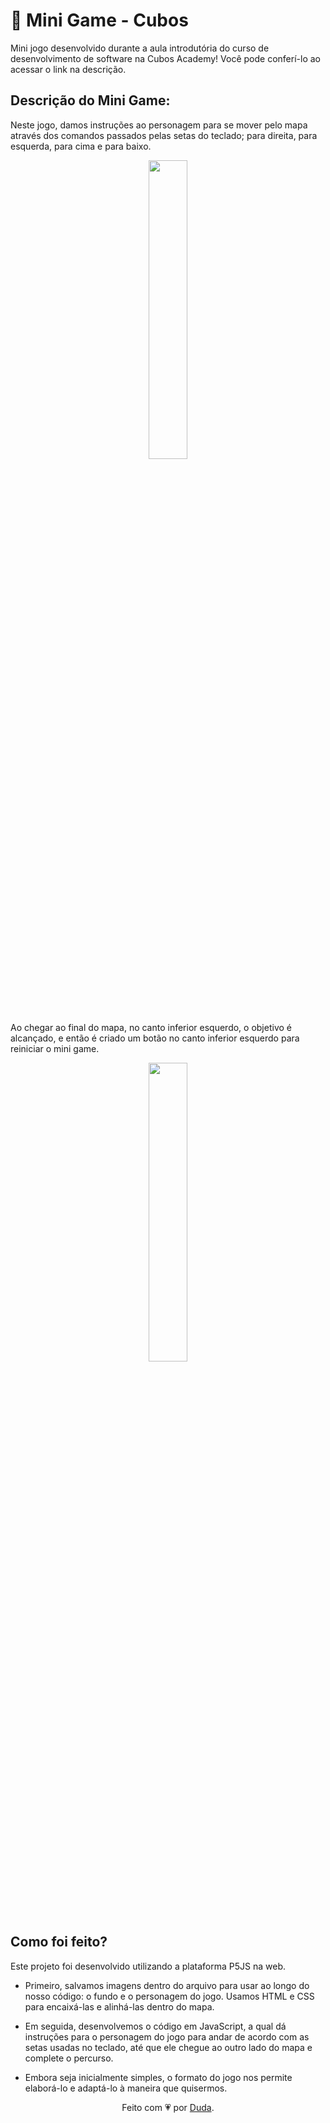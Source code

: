 # 👾 Mini Game - Cubos 

Mini jogo desenvolvido durante a aula introdutória do curso de desenvolvimento de software na Cubos Academy!
Você pode conferí-lo ao acessar o link na descrição.

## Descrição do Mini Game:
Neste jogo, damos instruções ao personagem para se mover pelo mapa através dos comandos passados pelas setas do teclado; para direita, para esquerda, para cima e para baixo. 

<p align="center">
<img src="https://imgur.com/abnZbc3.png" width="35%">
</p>

Ao chegar ao final do mapa, no canto inferior esquerdo, o objetivo é alcançado, e então é criado um botão no canto inferior esquerdo para reiniciar o mini game.

<p align="center">
<img src="https://imgur.com/66OgPnW.png" width="35%">
</p>

## Como foi feito?
Este projeto foi desenvolvido utilizando a plataforma P5JS na web. 

- Primeiro, salvamos imagens dentro do arquivo para usar ao longo do nosso código: o fundo e o personagem do jogo.
Usamos HTML e CSS para encaixá-las e alinhá-las dentro do mapa.

- Em seguida, desenvolvemos o código em JavaScript, a qual dá instruções para o personagem do jogo para andar de acordo com as setas usadas no teclado, até que ele chegue ao outro lado do mapa e complete o percurso.

- Embora seja inicialmente simples, o formato do jogo nos permite elaborá-lo e adaptá-lo à maneira que quisermos.

<div align="center">Feito com 💗 por <a href="https://github.com/dudaamon">Duda</a>.</div>
